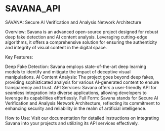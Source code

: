 # SAVANA_API
SAVANA: Secure AI Verification and Analysis Network Architecture

Overview:
Savana is an advanced open-source project designed for robust deep fake detection and AI content analysis. Leveraging cutting-edge algorithms, it offers a comprehensive solution for ensuring the authenticity and integrity of visual content in the digital space.

Key Features:

Deep Fake Detection: Savana employs state-of-the-art deep learning models to identify and mitigate the impact of deceptive visual manipulations.
AI Content Analysis: The project goes beyond deep fakes, providing sophisticated analysis for various AI-generated content to ensure transparency and trust.
API Services: Savana offers a user-friendly API for seamless integration into diverse applications, allowing developers to leverage its capabilities effortlessly.
Full Form:
Savana stands for Secure AI Verification and Analysis Network Architecture, reflecting its commitment to enhancing security and reliability in the realm of artificial intelligence.

How to Use:
Visit our documentation for detailed instructions on integrating Savana into your projects and utilizing its API services effectively.
